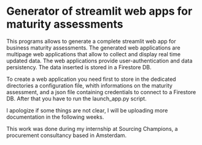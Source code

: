 # Generator of streamlit web apps for maturity assessments
This programs allows to generate a complete streamlit web app for business maturity assessments. 
The generated web applications are multipage web applications that allow to collect and display real time updated data. The web applications provide user-authentication
and data persistency. The data inserted is stored in a Firestore DB.

To create a web application you need first to store in the dedicated directories a configuration file, whith informations on the maturity assessment, and 
a json file containing credentials to connect to a Firestore DB. After that you have to run the launch_app.py script.

I apologize if some things are not clear, I will be uploading more documentation in the following weeks.

This work was done during my internship at Sourcing Champions, a procurement consultancy based in Amsterdam. 

